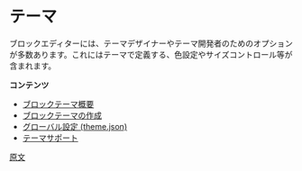 <!--
# Theming for the Block Editor
 -->
<!--
# ブロックエディター対応のテーマ
 -->
<!--
The new editor provides a number of options for theme designers and developers, including theme-defined color settings, font size control, and much more.

In this section, you'll learn about the ways that themes can customize the editor.
 -->
<!--
新しいエディターには、テーマ定義の色設定やサイズコントロールなどテーマデザイナーやテーマ開発者のためのオプションが多数あります。

このセクションではテーマからエディターをカスタマイズする方法について解説します。
 -->
<!--
# Themes
 -->
# テーマ

<!--
The block editor provides a number of options for theme designers and developers, including theme-defined color settings, font size control, and much more.
 -->
ブロックエディターには、テーマデザイナーやテーマ開発者のためのオプションが多数あります。これにはテーマで定義する、色設定やサイズコントロール等が含まれます。
<!--
**Contents**
 -->
**コンテンツ**

<!--
- [Block Theme Overview](/docs/how-to-guides/themes/block-theme-overview.md)
- [Create a Block Theme](/docs/how-to-guides/themes/create-block-theme.md)
- [Global Settings (theme.json)](/docs/how-to-guides/themes/theme-json.md)
- [Theme Support](/docs/how-to-guides/themes/theme-support.md)
 -->
- [ブロックテーマ概要](https://ja.wordpress.org/team/handbook/block-editor/how-to-guides/themes/block-theme-overview)
- [ブロックテーマの作成](https://ja.wordpress.org/team/handbook/block-editor/how-to-guides/themes/create-block-theme)
- [グローバル設定 (theme.json)](https://ja.wordpress.org/team/handbook/block-editor/how-to-guides/themes/theme-json)
- [テーマサポート](https://ja.wordpress.org/team/handbook/block-editor/how-to-guides/themes/theme-support)

[原文](https://github.com/WordPress/gutenberg/blob/trunk/docs/how-to-guides/themes/README.md)
